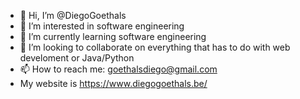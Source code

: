 - 👋 Hi, I’m @DiegoGoethals
- 👀 I’m interested in software engineering
- 🌱 I’m currently learning software engineering
- 💞️ I’m looking to collaborate on everything that has to do with web develoment or Java/Python
- 📫 How to reach me: goethalsdiego@gmail.com
- My website is https://www.diegogoethals.be/

<!---
DiegoGoethals/DiegoGoethals is a ✨ special ✨ repository because its `README.md` (this file) appears on your GitHub profile.
You can click the Preview link to take a look at your changes.
--->
